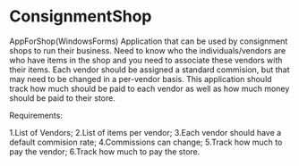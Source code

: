 # ConsignmentShop
AppForShop(WindowsForms)
Application that can be used by consignment shops to run their business.
Need to know who the individuals/vendors are who have items in the shop
and you need to associate these vendors with their items. 
Each vendor should be assigned a standard commision, but that may need to be changed in a per-vendor basis. 
This application should track how much should be paid to each vendor as well as how much money should be paid to their store.

Requirements:

1.List of Vendors;
2.List of items per vendor;
3.Each vendor should have a default commision rate;
4.Commissions can change;
5.Track how much to pay the vendor;
6.Track how much to pay the store.
